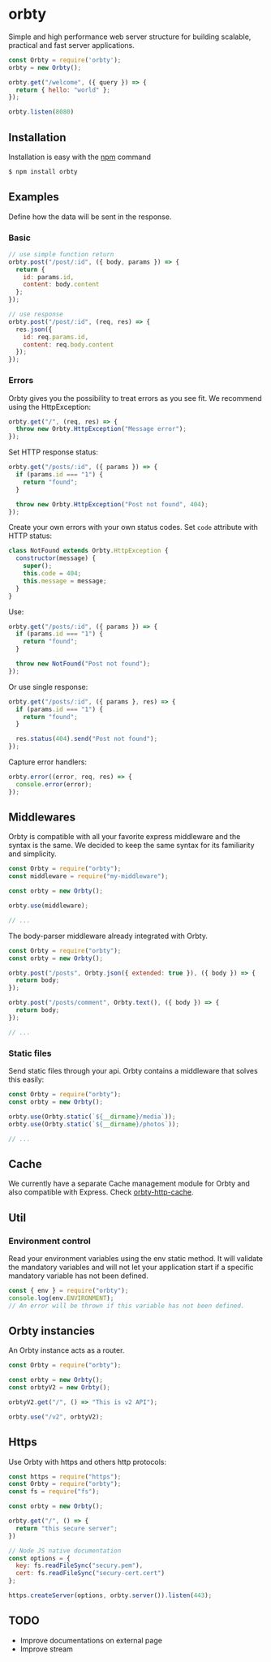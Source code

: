 orbty
============
Simple and high performance web server structure for building scalable, practical and fast server applications.

```js
const Orbty = require('orbty');
orbty = new Orbty();

orbty.get("/welcome", ({ query }) => {
  return { hello: "world" };
});

orbty.listen(8080)

```

## Installation

Installation is easy with the [npm](https://www.npmjs.com) command

```bash
$ npm install orbty
```

## Examples

Define how the data will be sent in the response.

### Basic
```js
// use simple function return
orbty.post("/post/:id", ({ body, params }) => {
  return {
    id: params.id,
    content: body.content
  };
});

// use response
orbty.post("/post/:id", (req, res) => {
  res.json({
    id: req.params.id,
    content: req.body.content
  });
});

```
### Errors

Orbty gives you the possibility to treat errors as you see fit. We recommend using the HttpException:

```js
orbty.get("/", (req, res) => {
  throw new Orbty.HttpException("Message error");
});
```
Set HTTP response status:
```js
orbty.get("/posts/:id", ({ params }) => {
  if (params.id === "1") {
    return "found";
  }

  throw new Orbty.HttpException("Post not found", 404);
});
```

Create your own errors with your own status codes. Set ```code``` attribute with HTTP status:

```js
class NotFound extends Orbty.HttpException {
  constructor(message) {
    super();
    this.code = 404;
    this.message = message;
  }
}
```
Use:
```js
orbty.get("/posts/:id", ({ params }) => {
  if (params.id === "1") {
    return "found";
  }

  throw new NotFound("Post not found");
});
```
Or use single response:
```js
orbty.get("/posts/:id", ({ params }, res) => {
  if (params.id === "1") {
    return "found";
  }

  res.status(404).send("Post not found");
});
```

Capture error handlers:
```js
orbty.error((error, req, res) => {
  console.error(error);
});
```

## Middlewares

Orbty is compatible with all your favorite express middleware and the syntax is the same. We decided to keep the same syntax for its familiarity and simplicity.

```js
const Orbty = require("orbty");
const middleware = require("my-middleware");

const orbty = new Orbty();

orbty.use(middleware);

// ...
```

The body-parser middleware already integrated with Orbty.

```js
const Orbty = require("orbty");
const orbty = new Orbty();

orbty.post("/posts", Orbty.json({ extended: true }), ({ body }) => {
  return body;
});

orbty.post("/posts/comment", Orbty.text(), ({ body }) => {
  return body;
});

// ...
```

### Static files

Send static files through your api. Orbty contains a middleware that solves this easily:

```js
const Orbty = require("orbty");
const orbty = new Orbty();

orbty.use(Orbty.static(`${__dirname}/media`));
orbty.use(Orbty.static(`${__dirname}/photos`));

// ...
```

## Cache

We currently have a separate Cache management module for Orbty and also compatible with Express.
Check [orbty-http-cache](https://www.npmjs.com/package/orbty-http-cache).

## Util

### Environment control


Read your environment variables using the env static method. It will validate the mandatory variables and will not let your application start if a specific mandatory variable has not been defined.

```js
const { env } = require("orbty");
console.log(env.ENVIRONMENT);
// An error will be thrown if this variable has not been defined.

```

## Orbty instancies

An Orbty instance acts as a router.

```js
const Orbty = require("orbty");

const orbty = new Orbty();
const orbtyV2 = new Orbty();

orbtyV2.get("/", () => "This is v2 API");

orbty.use("/v2", orbtyV2);

```

## Https
Use Orbty with https and others http protocols:
```js
const https = require("https");
const Orbty = require("orbty");
const fs = require("fs");

const orbty = new Orbty();

orbty.get("/", () => {
  return "this secure server";
})

// Node JS native documentation
const options = {
  key: fs.readFileSync("secury.pem"),
  cert: fs.readFileSync("secury-cert.cert")
};

https.createServer(options, orbty.server()).listen(443);

```

## TODO

- Improve documentations on external page
- Improve stream
